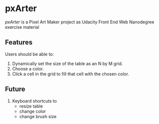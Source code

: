 # pxArter
 *pxArter* is a Pixel Art Maker project as Udacity Front End Web Nanodegree exercise material

## Features
Users should be able to:
  1. Dynamically set the size of the table as an N by M grid.
  2. Choose a color.
  3. Click a cell in the grid to fill that cell with the chosen color.

## Future
 1. Keyboard shortcuts to
    -  resize table
    -  change color
    -  change brush size
